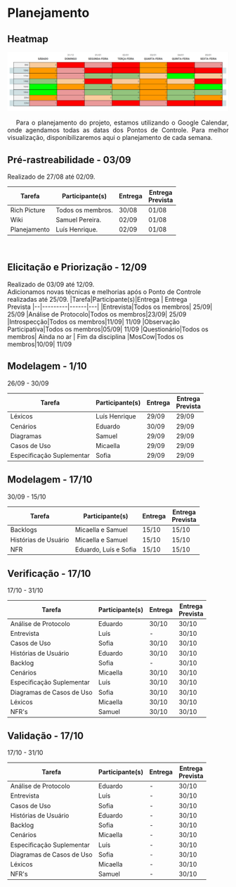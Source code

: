 # Planejamento
<div class="line"></div>

## Heatmap
<img src="../assets/Heatmap.png">


<p align="justify">&emsp;
Para o planejamento do projeto, estamos utilizando o Google Calendar, onde agendamos todas as datas dos Pontos de Controle. Para melhor visualização, disponibilizaremos aqui o planejamento de cada semana.
<br>

</p>

## Pré-rastreabilidade - 03/09
Realizado de 27/08 até 02/09.


|Tarefa|Participante(s)|Entrega | Entrega <br>Prevista
|--|---------|------|---|
|Rich Picture|Todos os membros.| 30/08| 01/08
|Wiki|Samuel Pereira.|02/09| 01/08
|Planejamento|Luís Henrique.|02/09| 01/08

<br>

## Elicitação e Priorização - 12/09 
Realizado de 03/09 até 12/09.
<br>
Adicionamos novas técnicas e melhorias após o Ponto de Controle realizadas até 25/09.
|Tarefa|Participante(s)|Entrega | Entrega <br>Prevista
|--|---------|------|---|
|Entrevista|Todos os membros| 25/09| 25/09
|Análise de Protocolo|Todos os membros|23/09| 25/09
|Introspecção|Todos os membros|11/09| 11/09
|Observação Participativa|Todos os membros|05/09| 11/09
|Questionário|Todos os membros| Ainda no ar | Fim da disciplina
|MosCow|Todos os membros|10/09| 11/09
<br>

## Modelagem - 1/10 
26/09 - 30/09

|Tarefa|Participante(s)|Entrega | Entrega <br>Prevista
|--|---------|------|---|
|Léxicos|Luís Henrique|29/09 | 29/09
|Cenários|Eduardo|30/09| 29/09
|Diagramas|Samuel|29/09| 29/09
|Casos de Uso|Micaella|29/09| 29/09
|Especificação Suplementar|Sofia|29/09| 29/09

## Modelagem - 17/10 
30/09 - 15/10

|Tarefa|Participante(s)|Entrega | Entrega <br>Prevista
|--|---------|------|---|
|Backlogs|Micaella e Samuel|15/10|15/10
|Histórias de Usuário|Micaella e Samuel|15/10|15/10
|NFR|Eduardo, Luís e Sofia|15/10|15/10

## Verificação - 17/10 
17/10 - 31/10

|Tarefa|Participante(s)|Entrega | Entrega <br>Prevista
|--|---------|------|---|
|Análise de Protocolo|Eduardo|30/10|30/10
Entrevista|Luís|-|30/10
Casos de Uso|Sofia|30/10|30/10
Histórias de Usuário|Eduardo|30/10|30/10
Backlog|Sofia|-|30/10
Cenários|Micaella|30/10|30/10
Especificação Suplementar|Luís|30/10|30/10
Diagramas de Casos de Uso|Sofia|30/10|30/10
Léxicos|Micaella|30/10|30/10
NFR's|Samuel|30/10|30/10


## Validação - 17/10 
17/10 - 31/10

|Tarefa|Participante(s)|Entrega | Entrega <br>Prevista
|--|---------|------|---|
|Análise de Protocolo|Eduardo|-|30/10
Entrevista|Luís|-|30/10
Casos de Uso|Sofia|-|30/10
Histórias de Usuário|Eduardo|-|30/10
Backlog|Sofia|-|30/10
Cenários|Micaella|-|30/10
Especificação Suplementar|Luís|-|30/10
Diagramas de Casos de Uso|Sofia|-|30/10
Léxicos|Micaella|-|30/10
NFR's|Samuel|-|30/10


